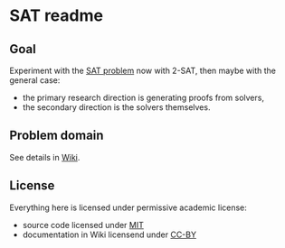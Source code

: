 # SAT readme

## Goal

Experiment with the [SAT problem](https://en.wikipedia.org/wiki/Boolean_satisfiability_problem) now with 2-SAT, then maybe with the general case: 

- the primary research direction is generating proofs from solvers,
- the secondary direction is the solvers themselves. 

## Problem domain

See details in [Wiki](https://github.com/csomgyula/sat/wiki).

## License

Everything here is licensed under permissive academic license:
- source code licensed under [MIT](LICENSE)
- documentation in Wiki licensend under [CC-BY](https://creativecommons.org/licenses/by/4.0/)
